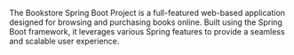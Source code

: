 The Bookstore Spring Boot Project is a full-featured web-based application designed for browsing and purchasing books online. Built using the Spring Boot framework, it leverages various Spring features to provide a seamless and scalable user experience.

